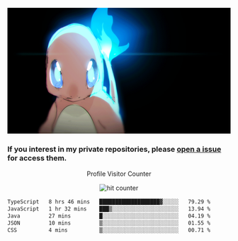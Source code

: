 [gif]: https://raw.githubusercontent.com/uysalserkan/uysalserkan/master/charmander-2.gif

![gif]

### If you interest in my private repositories, please [open a issue](https://github.com/uysalserkan/uysalserkan/issues) for access them.


<div align="center">
<p>Profile Visitor Counter</p>
<img src="https://profile-counter.glitch.me/uysalserkan/count.svg" alt="hit counter" align="center">
</div>

<!--START_SECTION:waka-->
```text
TypeScript   8 hrs 46 mins   ███████████████████▓░░░░░   79.29 % 
JavaScript   1 hr 32 mins    ███▒░░░░░░░░░░░░░░░░░░░░░   13.94 % 
Java         27 mins         █░░░░░░░░░░░░░░░░░░░░░░░░   04.19 % 
JSON         10 mins         ▒░░░░░░░░░░░░░░░░░░░░░░░░   01.55 % 
CSS          4 mins          ▒░░░░░░░░░░░░░░░░░░░░░░░░   00.71 % 
```
<!--END_SECTION:waka-->
